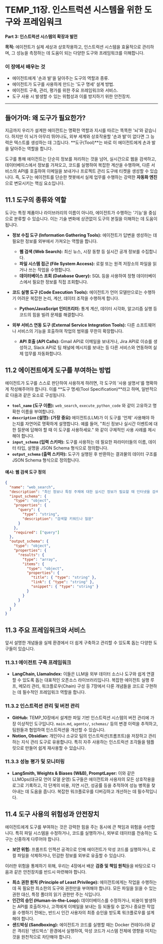 # TEMP_11장. 인스트럭션 시스템을 위한 도구와 프레임워크

**Part 3: 인스트럭션 시스템의 확장과 발전**

**목적:** 에이전트가 실제 세상과 상호작용하고, 인스트럭션 시스템을 효율적으로 관리하며, 그 성능을 측정하는 데 도움이 되는 다양한 도구와 프레임워크를 이해합니다.

### 이 장에서 배우는 것
- 에이전트에게 '손과 발'을 달아주는 도구의 역할과 종류.
- 에이전트가 도구를 사용하게 만드는 '도구 명세' 설계 방법.
- 에이전트 구축, 관리, 평가를 위한 주요 프레임워크와 서비스.
- 도구 사용 시 발생할 수 있는 위험성과 이를 방지하기 위한 안전장치.

---

## 들어가며: 왜 도구가 필요한가?

지금까지 우리가 설계한 에이전트는 명확한 역할과 지시를 따르는 똑똑한 '뇌'와 같습니다. 하지만 이 뇌가 아무리 뛰어나도, 외부 세계와 상호작용할 '손과 발'이 없다면 그 능력은 텍스트를 생성하는 데 그칩니다. **도구(Tool)**는 바로 이 에이전트에게 손과 발을 달아주는 역할을 합니다.

도구를 통해 에이전트는 단순히 정보를 처리하는 것을 넘어, 실시간으로 웹을 검색하고, 데이터베이스에서 정보를 가져오고, 코드를 실행하여 복잡한 계산을 수행하며, 다른 서비스의 API를 호출하여 이메일을 보내거나 프로젝트 관리 도구에 티켓을 생성할 수 있습니다. 즉, 도구는 에이전트를 단순한 챗봇에서 실제 업무를 수행하는 강력한 **자동화 엔진**으로 변모시키는 핵심 요소입니다.

## 11.1 도구의 종류와 역할

도구는 특정 제품이나 라이브러리의 이름이 아니라, 에이전트가 수행하는 '기능'을 중심으로 분류할 수 있습니다. 이는 기술 변화에 상관없이 도구의 본질을 이해하는 데 도움이 됩니다.

- **정보 수집 도구 (Information Gathering Tools):** 에이전트가 답변을 생성하는 데 필요한 정보를 외부에서 가져오는 역할을 합니다.
  - **웹 검색 (Web Search):** 최신 뉴스, 시장 동향 등 실시간 공개 정보를 수집합니다.
  - **파일 시스템 접근 (File System Access):** 로컬 또는 원격 저장소의 파일을 읽거나 쓰는 작업을 수행합니다.
  - **데이터베이스 조회 (Database Query):** SQL 등을 사용하여 정형 데이터베이스에서 필요한 정보를 직접 조회합니다.

- **코드 실행 도구 (Code Execution Tools):** 에이전트가 언어 모델만으로는 수행하기 어려운 복잡한 논리, 계산, 데이터 조작을 수행하게 합니다.
  - **Python/JavaScript 인터프리터:** 통계 계산, 데이터 시각화, 알고리즘 실행 등 코드의 힘을 빌려 문제를 해결합니다.

- **외부 서비스 연동 도구 (External Service Integration Tools):** 다른 소프트웨어나 서비스의 기능을 호출하여 작업의 범위를 무한히 확장합니다.
  - **API 호출 (API Calls):** Gmail API로 이메일을 보내거나, Jira API로 이슈를 생성하고, Slack API로 팀 채널에 메시지를 보내는 등 다른 서비스와 연동하여 실제 업무를 자동화합니다.

## 11.2 에이전트에게 도구를 부여하는 방법

에이전트가 도구를 스스로 판단하여 사용하게 하려면, 각 도구의 '사용 설명서'를 명확하게 작성해주어야 합니다. 이를 **도구 명세(Tool Specification)**라고 하며, 일반적으로 다음과 같은 요소로 구성됩니다.

- **`tool_name` (도구 이름):** `web_search`, `execute_python_code` 와 같이 고유하고 명확한 이름을 부여합니다.
- **`description` (설명):** **(가장 중요)** 에이전트(LLM)가 이 도구를 '언제' 사용해야 하는지를 자연어로 명확하게 설명합니다. 예를 들어, "최신 정보나 실시간 이벤트에 대한 질문에 답해야 할 때 이 도구를 사용하세요." 와 같이 구체적인 사용 사례를 제시해야 합니다.
- **`input_schema` (입력 스키마):** 도구를 사용하는 데 필요한 파라미터들의 이름, 데이터 타입, 설명을 JSON Schema 형식으로 정의합니다.
- **`output_schema` (출력 스키마):** 도구가 실행된 후 반환하는 결과물의 데이터 구조를 JSON Schema 형식으로 정의합니다.

#### 예시: 웹 검색 도구 정의
```json
{
  "name": "web_search",
  "description": "최신 정보나 특정 주제에 대한 실시간 정보가 필요할 때 인터넷을 검색하는 도구입니다.",
  "input_schema": {
    "type": "object",
    "properties": {
      "query": {
        "type": "string",
        "description": "검색할 키워드나 질문"
      }
    },
    "required": ["query"]
  },
  "output_schema": {
    "type": "object",
    "properties": {
      "results": {
        "type": "array",
        "items": {
          "type": "object",
          "properties": {
            "title": { "type": "string" },
            "link": { "type": "string" },
            "snippet": { "type": "string" }
          }
        }
      }
    }
  }
}
```

## 11.3 주요 프레임워크와 서비스

앞서 설명한 개념들을 실제 환경에서 더 쉽게 구축하고 관리할 수 있도록 돕는 다양한 도구들이 있습니다.

### 11.3.1 에이전트 구축 프레임워크
- **LangChain, LlamaIndex:** 이들은 LLM을 외부 데이터 소스나 도구와 쉽게 연결할 수 있도록 돕는 대표적인 오픈소스 라이브러리입니다. 복잡한 에이전트 실행 루프, 메모리 관리, 워크플로우(Chain) 구성 등 7장에서 다룬 개념들을 코드로 구현하는 데 필수적인 프레임워크 역할을 합니다.

### 11.3.2 인스트럭션 관리 및 버전 관리
- **GitHub:** TEMP_10장에서 설계한 파일 기반 인스트럭션 시스템의 버전 관리에 가장 이상적인 도구입니다. `main.md`, `agents/`, `schemas/` 등의 변경 이력을 추적하고, 팀원들과 협업하여 인스트럭션을 개선할 수 있습니다.
- **Notion, Obsidian:** 개인이나 소규모 팀의 인스트럭션(프롬프트)을 저장하고 관리하는 지식 관리 도구로 유용합니다. 특히 자주 사용하는 인스트럭션 조각들을 템플릿으로 만들어 쉽게 재사용할 수 있습니다.

### 11.3.3 성능 평가 및 모니터링
- **LangSmith, Weights & Biases (W&B), PromptLayer:** 이와 같은 LLMOps(대규모 언어 모델 운영) 도구들은 에이전트와 사용자의 모든 상호작용을 로그로 기록하고, 각 단계의 비용, 지연 시간, 성공률 등을 추적하여 성능 병목을 찾아내는 데 도움을 줍니다. 복잡한 워크플로우를 디버깅하고 개선하는 데 필수적입니다.

## 11.4 도구 사용의 위험성과 안전장치

에이전트에게 도구를 부여하는 것은 강력한 힘을 주는 동시에 큰 책임과 위험을 수반합니다. 특히 파일 시스템을 수정하거나, 코드를 실행하거나, 외부로 데이터를 전송하는 도구는 신중하게 다루어야 합니다.

- **보안 위험:** 프롬프트 인젝션 공격으로 인해 에이전트가 악성 코드를 실행하거나, 로컬 파일을 삭제하거나, 민감한 정보를 외부로 유출할 수 있습니다.

이러한 위험을 통제하기 위해, 우리는 4장에서 배운 **검증 및 책임 원칙**들을 바탕으로 다음과 같은 안전장치를 반드시 마련해야 합니다.

- **최소 권한 원칙 (Principle of Least Privilege):** 에이전트에게는 작업을 수행하는 데 꼭 필요한 최소한의 도구와 권한만을 부여해야 합니다. 모든 파일을 읽을 수 있는 권한 대신, 특정 폴더의 읽기 권한만 주는 식입니다.
- **인간의 승인 (Human-in-the-Loop):** 데이터베이스를 수정하거나, 비용이 발생하는 API를 호출하거나, 고객에게 이메일을 보내는 등 되돌릴 수 없거나 중요한 작업을 수행하기 전에는, 반드시 인간 사용자의 최종 승인을 받도록 워크플로우를 설계해야 합니다.
- **샌드박싱 (Sandboxing):** 에이전트가 코드를 실행할 때는 Docker 컨테이너와 같은 격리된 '샌드박스' 환경에서 실행하여, 악성 코드가 시스템 전체에 영향을 미치는 것을 원천적으로 차단해야 합니다.
